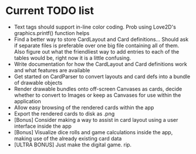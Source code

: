 # Current TODO list

* Text tags should support in-line color coding. Prob using Love2D's graphics.printf() function helps
* Find a better way to store CardLayout and Card definitions... Should ask if separate files is preferable over one big file containing all of them. Also figure out what the friendliest way to add entries to each of the tables would be, right now it is a little confusing.
* Write documentation for how the CardLayout and Card definitions work and what features are available
* Get started on CardParser to convert layouts and card defs into a bundle of drawable objects
* Render drawable bundles onto off-screen Canvases as cards, decide whether to convert to Images or keep as Canvases for use within the application
* Allow easy browsing of the rendered cards within the app
* Export the rendered cards to disk as .png
* [Bonus] Consider making a way to assist in card layout using a user interface inside the app
* [Bonus] Visualize dice rolls and game calculations inside the app, making use of the already existing card data
* [ULTRA BONUS] Just make the digital game. rip.